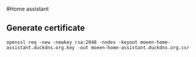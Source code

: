 #Home assistant
## Generate certificate
```shell
openssl req -new -newkey rsa:2048 -nodes -keyout moeen-home-assistant.duckdns.org.key -out moeen-home-assistant.duckdns.org.csr
```
